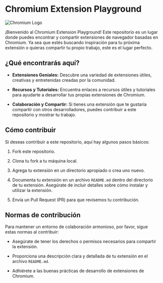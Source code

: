 # Chromium Extension Playground
![Chromium Logo](URL_DEL_LOGO)

¡Bienvenido al Chromium Extension Playground! Este repositorio es un lugar donde puedes encontrar y compartir extensiones de navegador basadas en Chromium. Ya sea que estés buscando inspiración para tu próxima extensión o quieras compartir tu propio trabajo, este es el lugar perfecto.

## ¿Qué encontrarás aquí?
- **Extensiones Geniales:** Descubre una variedad de extensiones útiles, creativas y entretenidas creadas por la comunidad.

- **Recursos y Tutoriales:** Encuentra enlaces a recursos útiles y tutoriales para ayudarte a desarrollar tus propias extensiones de Chromium.

- **Colaboración y Compartir:** Si tienes una extensión que te gustaría compartir con otros desarrolladores, puedes contribuir a este repositorio y mostrar tu trabajo.

## Cómo contribuir
Si deseas contribuir a este repositorio, aquí hay algunos pasos básicos:

1. Fork este repositorio.

2. Clona tu fork a tu máquina local.

3. Agrega tu extensión en un directorio apropiado o crea uno nuevo.

4. Documenta tu extensión en un archivo `README.md` dentro del directorio de tu extensión. Asegúrate de incluir detalles sobre cómo instalar y utilizar la extensión.

5. Envía un Pull Request (PR) para que revisemos tu contribución.

## Normas de contribución
Para mantener un entorno de colaboración armonioso, por favor, sigue estas normas al contribuir:

- Asegúrate de tener los derechos o permisos necesarios para compartir la extensión.

- Proporciona una descripción clara y detallada de tu extensión en el archivo `README.md`.

- Adhiérete a las buenas prácticas de desarrollo de extensiones de Chromium.
